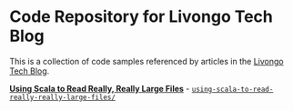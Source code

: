 # Code Repository for Livongo Tech Blog

This is a collection of code samples referenced by articles in
the [Livongo Tech Blog](https://techblog.livongo.com/).

[**Using Scala to Read Really, Really Large Files**](https://techblog.livongo.com/using-scala-to-read-really-really-large-files-part-0-introduction) - [`using-scala-to-read-really-really-large-files/`](using-scala-to-read-really-really-large-files/README.md)

